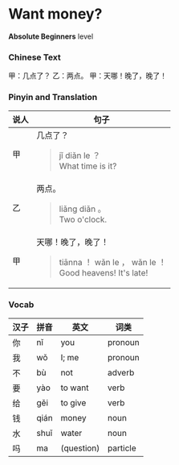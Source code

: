 # Want money?
**Absolute Beginners** level
### Chinese Text
甲：几点了？
乙：两点。
甲：天哪！晚了，晚了！

### Pinyin and Translation
|说人|句子|
|----|----|
|甲|几点了？<blockquote>jǐ diǎn le ？<br />What time is it?</blockquote>|
|乙|两点。<blockquote>liǎng diǎn 。<br />Two o'clock.</blockquote>|
|甲|天哪！晚了，晚了！<blockquote>tiānna ！ wǎn le ， wǎn le ！<br />Good heavens! It's late!</blockquote>|
### Vocab
|汉子|拼音|英文|词类|
|----|----|----|----|
|你|nǐ|you|pronoun|
|我|wǒ|I; me|pronoun|
|不|bù|not|adverb|
|要|yào|to want|verb|
|给|gěi|to give|verb|
|钱|qián|money|noun|
|水|shuǐ|water|noun|
|吗|ma|(question)|particle|